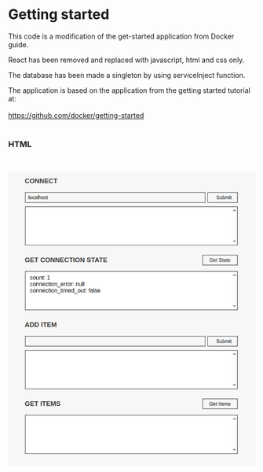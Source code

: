 # Getting started

This code is a modification of the get-started application from Docker guide.

React has been removed and replaced with javascript, html and css only.

The database has been made a singleton by using serviceInject function.

The application is based on the application from the getting started tutorial at:
<br>
<br>
https://github.com/docker/getting-started
<br>
<br>
### HTML
<br>

![Alt text](https://github.com/mmackenzie-uk/ecs-nodejs-test-app/blob/main/display.png)
